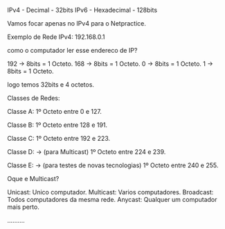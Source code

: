 IPv4 - Decimal - 32bits
IPv6 - Hexadecimal - 128bits

Vamos focar apenas no IPv4 para o Netpractice.

Exemplo de Rede IPv4: 192.168.0.1

como o computador ler esse endereco de IP?

192 -> 8bits = 1 Octeto.
168 -> 8bits = 1 Octeto.
0 -> 8bits = 1 Octeto.
1 -> 8bits = 1 Octeto.

logo temos 32bits e 4 octetos.

Classes de Redes:

Classe A:
1º Octeto entre 0 e 127.

Classe B:
1º Octeto entre 128 e 191.

Classe C:
1º Octeto entre 192 e 223.

Classe D: -> (para Multicast)
1º Octeto entre 224 e 239.

Classe E: -> (para testes de novas tecnologias)
1º Octeto entre 240 e 255.

Oque e Multicast?

Unicast: Unico computador.
Multicast: Varios computadores.
Broadcast: Todos computadores da mesma rede.
Anycast: Qualquer um computador mais perto.


..........
